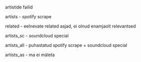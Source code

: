artistide failid

artists - spotify scrape

related - eelnevate related asjad, ei olnud enamjaolt relevantsed

artists_sc - soundcloud special

artists_all - puhastatud spotify scrape + soundcloud special

artists_as - ma ei mäleta
